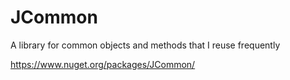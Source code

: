 # JCommon
A library for common objects and methods that I reuse frequently

https://www.nuget.org/packages/JCommon/
